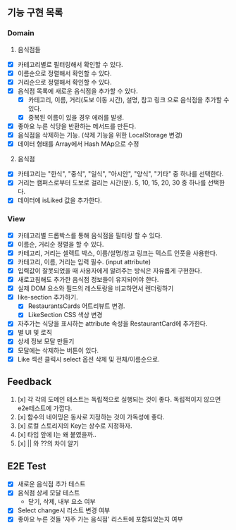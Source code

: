 ## 기능 구현 목록

### Domain

1. 음식점들

- [x] 카테고리별로 필터링해서 확인할 수 있다.
- [x] 이름순으로 정렬해서 확인할 수 있다.
- [x] 거리순으로 정렬해서 확인할 수 있다.
- [x] 음식점 목록에 새로운 음식점을 추가할 수 있다.
  - [x] 카테고리, 이름, 거리(도보 이동 시간), 설명, 참고 링크 으로 음식점을 추가할 수 있다.
  - [x] 중복된 이름이 있을 경우 에러를 발생.
- [x] 좋아요 누른 식당을 반환하는 메서드를 만든다.
- [x] 음식점을 삭제하는 기능. (삭제 기능을 위한 LocalStorage 변경)
- [x] 데이터 형태를 Array에서 Hash MAp으로 수정

2. 음식점

- [x] 카테고리는 "한식", "중식", "일식", "아시안", "양식", "기타" 중 하나를 선택한다.
- [x] 거리는 캠퍼스로부터 도보로 걸리는 시간(분). 5, 10, 15, 20, 30 중 하나를 선택한다.
- [x] 데이터에 isLiked 값을 추가한다.

### View

- [x] 카테고리별 드롭박스를 통해 음식점을 필터링 할 수 있다.
- [x] 이름순, 거리순 정렬을 할 수 있다.
- [x] 카테고리, 거리는 셀렉트 박스, 이름/설명/참고 링크는 텍스트 인풋을 사용한다.
- [x] 카테고리, 이름, 거리는 입력 필수. (input attribute)
- [x] 입력값이 잘못되었을 때 사용자에게 알려주는 방식은 자유롭게 구현한다.
- [x] 새로고침해도 추가한 음식점 정보들이 유지되어야 한다.
- [x] 실제 DOM 요소와 필드의 레스토랑을 비교하면서 렌더링하기
- [x] like-section 추가하기.
  - [x] RestaurantsCards 어트리뷰트 변경.
  - [x] LikeSection CSS 색상 변경
- [x] 자주가는 식당을 표시하는 attribute 속성을 RestaurantCard에 추가한다.
- [x] 별 UI 및 로직
- [x] 상세 정보 모달 만들기
- [x] 모달에는 삭제하는 버튼이 있다.
- [x] Like 섹션 클릭시 select 옵션 삭제 및 전체/이름순으로.

## Feedback

1. [x] 각 각의 도메인 테스트는 독립적으로 실행되는 것이 좋다. 독립적이지 않으면 e2e테스트에 가깝다.
2. [x] 함수의 네이밍은 동사로 지정하는 것이 가독성에 좋다.
3. [x] 로컬 스토리지의 Key는 상수로 지정하자.
4. [x] 타입 앞에 I는 왜 붙였을까..
5. [x] || 와 ??의 차이 알기

## E2E Test

- [x] 새로운 음식점 추가 테스트
- [x] 음식점 상세 모달 테스트
  - 닫기, 삭제, 내부 요소 여부
- [x] Select change시 리스트 변경 여부
- [x] 좋아요 누른 것들 '자주 가는 음식점' 리스트에 포함되었는지 여부
